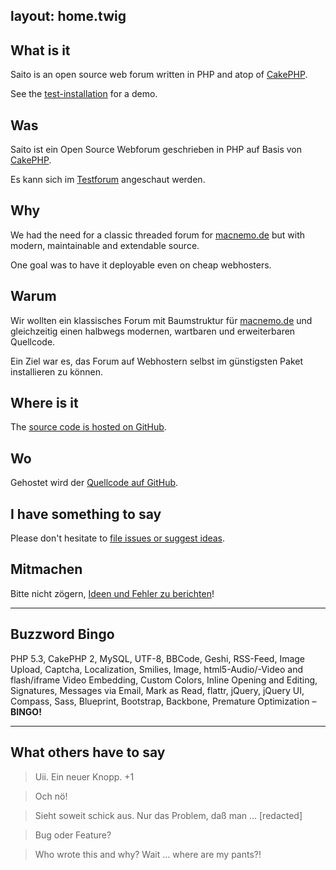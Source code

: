 layout:	home.twig
---

<div class="row">
<div class="span5" markdown="1">

##	What is it

Saito is an open source web forum written in PHP and atop of [CakePHP].

See the [test-installation][testforum] for a demo.

</div>
<div class="span5" markdown="1">

## Was

Saito ist ein Open Source Webforum geschrieben in PHP auf Basis von [CakePHP].

Es kann sich im [Testforum][testforum] angeschaut werden.

</div>
</div>


<div class="row">
<div class="span5" markdown="1">

## Why

We had the need for a classic threaded forum for [macnemo.de] but with modern, maintainable and extendable source.

One goal was to have it deployable even on cheap webhosters.

</div>
<div class="span5" markdown="1">

## Warum

Wir wollten ein klassisches Forum mit Baumstruktur für [macnemo.de] und gleichzeitig einen halbwegs modernen, wartbaren und erweiterbaren Quellcode.

Ein Ziel war es, das Forum auf Webhostern selbst im günstigsten Paket installieren zu können.

</div>
</div>

<div class="row">
<div class="span5" markdown="1">

## Where is it

The [source code is hosted on GitHub][Saito Code].

</div>
<div class="span5" markdown="1">

## Wo

Gehostet wird der [Quellcode auf GitHub][Saito Code].

</div>
</div>


<div class="row">
<div class="span5" markdown="1">

## I have something to say

Please don't hesitate to [file issues or suggest ideas][Saito Issues].

</div>
<div class="span5" markdown="1">

## Mitmachen

Bitte nicht zögern, [Ideen und Fehler zu berichten][Saito Issues]!

</div>
</div>

---

<div class="row">
<div class="span6 offset2" markdown="1">

## Buzzword Bingo

PHP 5.3, CakePHP 2, MySQL, UTF-8, BBCode, Geshi, RSS-Feed, Image Upload, Captcha, Localization, Smilies, Image, html5-Audio/-Video and flash/iframe Video Embedding, Custom Colors, Inline Opening and Editing, Signatures, Messages via Email, Mark as Read, flattr, jQuery, jQuery UI, Compass, Sass, Blueprint, Bootstrap, Backbone, Premature Optimization – **BINGO!**

</div>
</div>



---

<div class="row">
<div class="span6 offset2" markdown="1">

## What others have to say

<blockquote cite="Blinder Passagier">
Uii. Ein neuer Knopp. +1
</blockquote>

<blockquote cite="msc">
Och nö!
</blockquote>

<blockquote cite="cyrus">
Sieht soweit schick aus. Nur das Problem, daß man … [redacted]
</blockquote>

<blockquote cite="Blinder Passagier">
Bug oder Feature?
</blockquote>

<blockquote cite="Schlaefer">
Who wrote this and why? Wait … where are my pants?!
</blockquote>



</div>
</div>

[CakePHP]: http://cakephp.org/
[macnemo.de]: http://macnemo.de
[testforum]: http://saito.siezi.com/forum/
[Saito Code]: https://github.com/Schlaefer/Saito
[Saito Issues]: https://github.com/Schlaefer/Saito/issues
